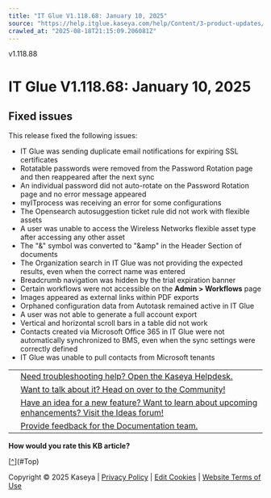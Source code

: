 ```yaml
---
title: "IT Glue V1.118.68: January 10, 2025"
source: "https://help.itglue.kaseya.com/help/Content/3-product-updates/it-glue-release-notes/V1.118.68%20-%202025-1-10.htm"
crawled_at: "2025-08-18T21:15:09.206081Z"
---
```


v1.118.88

# IT Glue V1.118.68: January 10, 2025

## Fixed issues

This release fixed the following issues:

* IT Glue was sending duplicate email notifications for expiring SSL certificates
* Rotatable passwords were removed from the Password Rotation page and then reappeared after the next sync
* An individual password did not auto-rotate on the Password Rotation page and no error message appeared
* myITprocess was receiving an error for some configurations
* The Opensearch autosuggestion ticket rule did not work with flexible assets
* A user was unable to access the Wireless Networks flexible asset type after accessing any other asset
* The "&" symbol was converted to "&amp" in the Header Section of documents
* The Organization search in IT Glue was not providing the expected results, even when the correct name was entered
* Breadcrumb navigation was hidden by the trial expiration banner
* Certain workflows were not accessible on the **Admin > Workflows** page
* Images appeared as external links within PDF exports
* Orphaned configuration data from Autotask remained active in IT Glue
* A user was not able to generate a full account export
* Vertical and horizontal scroll bars in a table did not work
* Contacts created via Microsoft Office 365 in IT Glue were not automatically synchronized to BMS, even when the sync settings were correctly defined
* IT Glue was unable to pull contacts from Microsoft tenants

|  |  |
| --- | --- |
|  | [Need troubleshooting help? Open the Kaseya Helpdesk.](https://helpdesk.kaseya.com/) |
|  | [Want to talk about it? Head on over to the Community!](https://community.kaseya.com/it-operations) |
|  | [Have an idea for a new feature? Want to learn about upcoming enhancements? Visit the Ideas forum!](https://community.kaseya.com/ideas/categories/ITGlue-ideas-portal) |
|  | [Provide feedback for the Documentation team.](javascript:(function()%7BSendLinkByMail()%3B%7D)()%3B) |

**How would you rate this KB article?**

[[^](#Top)](#Top)

Copyright © 2025 Kaseya | [Privacy Policy](https://www.kaseya.com/legal/kaseya-privacy-statement/) | [Edit Cookies](#) | [Website Terms of Use](https://www.kaseya.com/legal/website-terms-of-use/)
